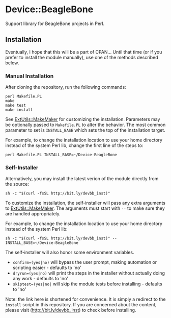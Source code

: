 # Device::BeagleBone
Support library for BeagleBone projects in Perl.

## Installation

Eventually, I hope that this will be a part of CPAN...  Until that time (or if you prefer
to install the module manually), use one of the methods described below.

### Manual Installation

After cloning the repository, run the following commands:

```
perl Makefile.PL
make
make test
make install
```

See [ExtUtils::MakeMaker](http://perldoc.perl.org/ExtUtils/MakeMaker.html) for customizing the installation.  Parameters may be optionally passed to `Makefile.PL` to alter the behavior.  The most common parameter to set is `INSTALL_BASE` which sets the top of the installation target.

For example, to change the installation location to use your home directory instead of the system Perl lib, change the first line of the steps to:
```
perl Makefile.PL INSTALL_BASE=~/Device-BeagleBone
```


### Self-Installer

Alternatively, you may install the latest verion of the module directly from the source:
```
sh -c "$(curl -fsSL http://bit.ly/devbb_inst)"
```

To customize the installation, the self-installer will pass any extra arguments to [ExtUtils::MakeMaker](http://perldoc.perl.org/ExtUtils/MakeMaker.html).  The arguments must start with `--` to make sure they are handled appropriately.

For example, to change the installation location to use your home directory instead of the system Perl lib:
```
sh -c "$(curl -fsSL http://bit.ly/devbb_inst)" -- INSTALL_BASE=~/Device-BeagleBone
```

The self-installer will also honor some environment variables.
* `confirm=(yes|no)` will bypass the user prompt, making automation or scripting easier - defaults to 'no'
* `dryrun=(yes|no)` will print the steps in the installer without actually doing any work - defaults to 'no'
* `skiptest=(yes|no|` will skip the module tests before installing - defaults to 'no'

Note: the link here is shortened for convenience.  It is simply a redirect to the `install` script in this repository.  If you are concerned about the content, please visit (http://bit.ly/devbb_inst) to check before installing.
